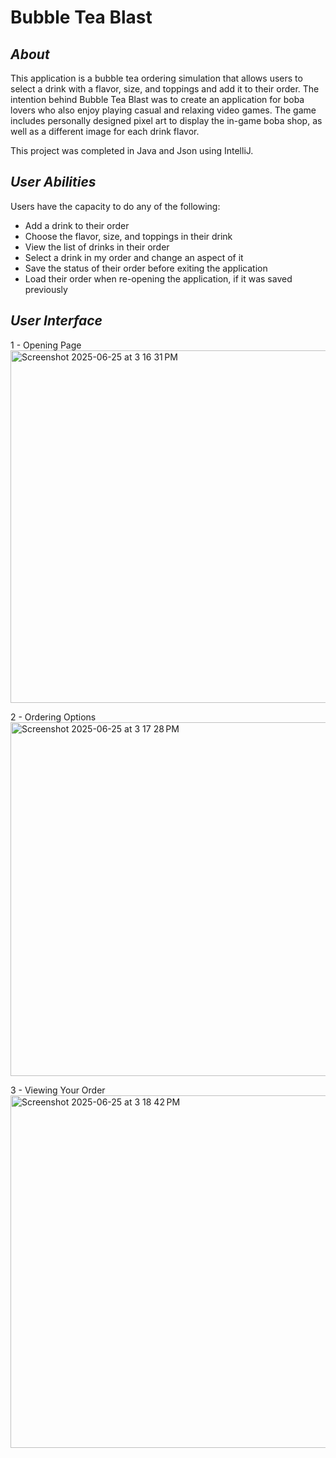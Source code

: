 # **Bubble Tea Blast**
## *About*

This application is a bubble tea ordering simulation that allows users to select a drink with a flavor, size, and toppings and add it to their order. The intention behind Bubble Tea Blast was to create an application for boba lovers who also enjoy playing casual and relaxing  video games. The game includes personally designed pixel art to display the in-game boba shop, as well as a different image for each drink flavor. 

This project was completed in Java and Json using IntelliJ.

## *User Abilities*
Users have the capacity to do any of the following:
- Add a drink to their order
- Choose the flavor, size, and toppings in their drink
- View the list of drinks in their order
- Select a drink in my order and change an aspect of it
- Save the status of their order before exiting the application
- Load their order when re-opening the application, if it was saved previously

## *User Interface*
1 - Opening Page
<img width="958" height="564" alt="Screenshot 2025-06-25 at 3 16 31 PM" src="https://github.com/user-attachments/assets/afae4cde-362d-47fe-a5f5-e21e472d6e7a" />

2 - Ordering Options
<img width="943" height="566" alt="Screenshot 2025-06-25 at 3 17 28 PM" src="https://github.com/user-attachments/assets/5d25beac-9607-4bfb-b2fe-4c4ff2dc00df" />

3 - Viewing Your Order
<img width="961" height="564" alt="Screenshot 2025-06-25 at 3 18 42 PM" src="https://github.com/user-attachments/assets/d4ec975f-2d26-40ea-a49b-9415ceda5676" />
